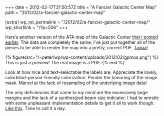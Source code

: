 +++
date = 2012-02-17T21:50:57Z
title = "A Fancier Galactic Center Map"
path = "2012/02/a-fancier-galactic-center-map"

[extra]
wp_rel_permalink = "/2012/02/a-fancier-galactic-center-map/"
wp_shortlink = "/?p=506"
+++

Here’s another version of the ATA map of the Galactic Center [that I posted
earlier](/?p=474). The data are completely the same; I’ve just put together
all of the pieces to be able to render the map into a pretty, correct PDF.
[Tadaa!](/wp/wp-content/uploads/2012/02/gpmos.pdf)

{% figure(src="/~peter/wp/wp-content/uploads/2012/02/gpmos.png") %}
This is just a preview! The real image is a PDF.
{% end %}

Look at how nice and text-selectable the labels are. Appreciate the lovely,
colorblind-person-friendly colorization. Ponder the honoring of the image
mask. Marvel at the lack of resampling of the underlying image data!

The only deficiencies that come to _my_ mind are the excessively large margins
and the lack of a synthesized beam size indicator. I had to wrestle with some
unpleasant implementation details to get it all to work though.
[Like this](https://github.com/pkgw/omegaplot/commit/34f7b348929693a989339c5a1c64c9da5c37a620).
Time to call it a day.
